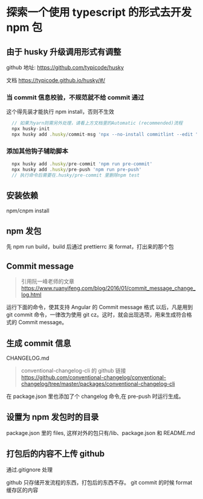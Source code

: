 # 探索一个使用 typescript 的形式去开发 npm 包

## 由于 husky 升级调用形式有调整

github 地址: https://github.com/typicode/husky

文档 https://typicode.github.io/husky/#/

### 当 commit 信息校验，不规范就不给 commit 通过

这个得先装才能执行 npm install，否则不生效

```js
  // 如果为yarn则需另外处理，请看上方文档里的Automatic (recommended)流程
  npx husky-init
  npx husky add .husky/commit-msg 'npx --no-install commitlint --edit "$1"'
```

### 添加其他钩子辅助脚本

```js
  npx husky add .husky/pre-commit 'npm run pre-commit'
  npx husky add .husky/pre-push 'npm run pre-push'
  // 执行命令后需要在.husky/pre-commit 里删除npm test
```

## 安装依赖

npm/cnpm install

## npm 发包

先 npm run build，build 后通过 prettierrc 来 format，打出来的那个包

## Commit message

> 引用阮一峰老师的文章 https://www.ruanyifeng.com/blog/2016/01/commit_message_change_log.html

运行下面的命令，使其支持 Angular 的 Commit message 格式
以后，凡是用到 git commit 命令，一律改为使用 git cz。这时，就会出现选项，用来生成符合格式的 Commit message。

## 生成 commit 信息

CHANGELOG.md

> conventional-changelog-cli 的 github 链接 https://github.com/conventional-changelog/conventional-changelog/tree/master/packages/conventional-changelog-cli

在 package.json 里也添加了个 changelog 命令,在 pre-push 时运行生成。

## 设置为 npm 发包时的目录

package.json 里的 files, 这样对外的包只有/lib、package.json 和 README.md

## 打包后的内容不上传 github

通过.gitignore 处理

github 只存储开发流程的东西，打包后的东西不存。 git commit 的时候 format 缓存区的内容

